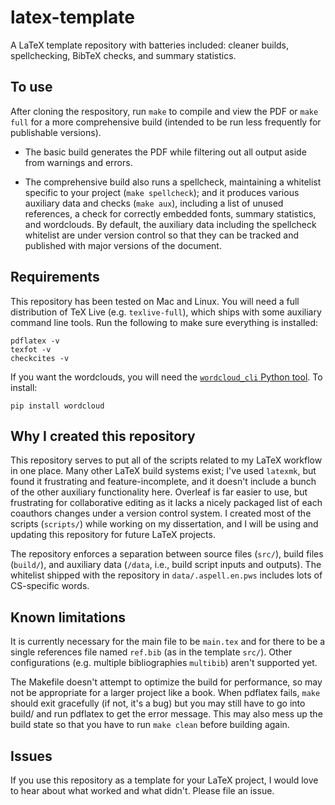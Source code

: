 # latex-template

A LaTeX template repository with batteries included: cleaner builds, spellchecking, BibTeX checks, and summary statistics.

## To use

After cloning the respository, run `make` to compile and view the PDF or `make full` for a more comprehensive build (intended to be run less frequently for publishable versions).

- The basic build generates the PDF while filtering out all output aside from warnings and errors.

- The comprehensive build also runs a spellcheck, maintaining a whitelist specific to your project (`make spellcheck`); and it produces various auxiliary data and checks (`make aux`), including a list of unused references, a check for correctly embedded fonts, summary statistics, and wordclouds.
By default, the auxiliary data including the spellcheck whitelist are under version control so that they can be tracked and published with major versions of the document.

## Requirements

This repository has been tested on Mac and Linux.
You will need a full distribution of TeX Live (e.g. `texlive-full`), which ships with some auxiliary command line tools. Run the following to make sure everything is installed:
```
pdflatex -v
texfot -v
checkcites -v
```

If you want the wordclouds, you will need the [`wordcloud_cli` Python tool](https://github.com/amueller/word_cloud). To install:
```
pip install wordcloud
```

## Why I created this repository

This repository serves to put all of the scripts related to my LaTeX workflow in one place. Many other LaTeX build systems exist; I've used `latexmk`, but found it frustrating and feature-incomplete, and it doesn't include a bunch of the other auxiliary functionality here. Overleaf is far easier to use, but frustrating for collaborative editing as it lacks a nicely packaged list of each coauthors changes under a version control system.
I created most of the scripts (`scripts/`) while working on my dissertation, and I will be using and updating this repository for future LaTeX projects.

The repository enforces a separation between source files (`src/`), build files (`build/`), and auxiliary data (`/data`, i.e., build script inputs and outputs).
The whitelist shipped with the repository in `data/.aspell.en.pws` includes lots of CS-specific words.

## Known limitations

It is currently necessary for the main file to be `main.tex` and for there to be a single references file named `ref.bib` (as in the template `src/`).
Other configurations (e.g. multiple bibliographies `multibib`) aren't supported yet.

The Makefile doesn't attempt to optimize the build for performance, so may not be appropriate for a larger project like a book.
When pdflatex fails, `make` should exit gracefully (if not, it's a bug) but you may still have to go into build/ and run pdflatex to get the error message. This may also mess up the build state so that you have to run `make clean` before building again.

## Issues

If you use this repository as a template for your LaTeX project, I would love to hear about what worked and what didn't. Please file an issue.
